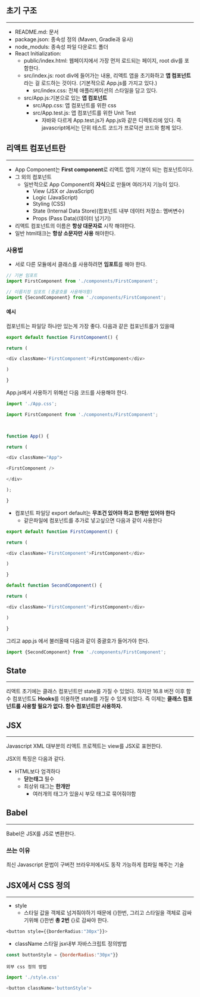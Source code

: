 
## 초기 구조
---
- README.md: 문서
- package.json: 종속성 정의 (Maven, Gradle과 유사)
- node_moduls: 종속성 파일 다운로드 폴더
- React Initialization:
	- public/index.html: 웹페이지에서 가장 먼저 로드되는 페이지, root div를 포함한다.
	- src/index.js: root div에 들어가는 내용, 리액트 앱을 초기화하고 **앱 컴포넌트**라는 걸 로드하는 것이다.  (기본적으로 App.js를 가지고 있다.)
		- src/index.css: 전체 애플리케이션의 스타일을 담고 있다.
	- src/App.js:기본으로 있는 **앱 컴포넌트**
		- src/App.css: 앱 컴포넌트를 위한 css
		- src/App.test.js: 앱 컴포넌트를 위한 Unit Test
			- 자바와 다르게 App.test.js가 App.js와 같은 디렉토리에 있다. 즉 javascript에서는 단위 테스트 코드가 프로덕션 코드와 함께 있다.

## 리액트 컴포넌트란
---
- App Component는 **First component**로 리액트 앱의 기본이 되는 컴포넌트이다.
- 그 외의 컴포넌트
	- 일반적으로 App Component의 **자식**으로 만들며 여러가지 기능이 있다.
		- View (JSX or JavaScript)
		- Logic (JavaScript)
		- Styling (CSS)
		- State (Internal Data Store)(컴포넌트 내부 데이터 저장소: 멤버변수)
		- Props (Pass Data)(데이터 넘기기)
- 리액트 컴포넌트의 이름은 **항상 대문자로** 시작 해야한다.
- 일반 html태크는 **항상 소문자만 사용** 해야한다.

### 사용법
- 서로 다른 모듈에서 클래스를 사용하려면 **임포트**를 해야 한다.
```js
// 기본 임포트
import FirstComponent from './components/FirstComponent';

// 이름지정 임포트 (중괄호를 사용해야함)
import {SecondComponent} from './components/FirstComponent';

```
#### 예시
컴포넌트는 파일당 하나만 있는게 가장 좋다.
다음과 같은 컴포넌트를가 있을때
```js
export default function FirstComponent() {

return (

<div className='FirstComponent'>FirstComponent</div>

)

}
```
App.js에서 사용하기 위해선 다음 코드를 사용해야 한다.
```js
import './App.css';

import FirstComponent from './components/FirstComponent';

  

function App() {

return (

<div className="App">

<FirstComponent />

</div>

);

}
```

- 컴포넌트 파일당 export default는 **무조건 있어야 하고 한개만 있어야 한다**
	- 같은파일에 컴포넌트를 추가로 넣고싶으면 다음과 같이 사용한다
```js
export default function FirstComponent() {

return (

<div className='FirstComponent'>FirstComponent</div>

)

}

default function SecondComponent() {

return (

<div className='FirstComponent'>FirstComponent</div>

)

}
```
그리고 app.js 에서 불러올때 다음과 같이 중괄호가 들어가야 한다.
```js
import {SecondComponent} from './components/FirstComponent';

```

## State
---
리액트 초기에는 클래스 컴포넌트만 state를 가질 수 있었다.
하지만 16.8 버전 이후 함수 컴포넌트도 **Hooks**를 이용하면 state를 가질 수 있게 되었다.
즉 이제는 **클래스 컴포넌트를 사용할 필요가 없다. 함수 컴포넌트만 사용하자.**

## JSX
---
Javascript XML
대부분의 리액트 프로젝트는 view를 JSX로 표현한다.

JSX의 특징은 다음과 같다.
- HTML보다 엄격하다
	- **닫는태그** 필수
	- 최상위 태그는 **한개만**
		- 여러개의 태그가 있을시 부모 태그로 묶어줘야함

## Babel
---
Babel은 JSX를 JS로 변환한다.
### 쓰는 이유
최신 Javascript 문법이 구버전 브라우저에서도 동작 가능하게 컴파일 해주는 기술

## JSX에서 CSS 정의
---

- style
	- 스타일 값을 객체로 넘겨줘야하기 때문에 {}한번, 그리고 스타일을 객체로 감싸기위해 {}한번 **총 2번** {}로 감싸야 한다.
```css
<button style={{borderRadius:"30px"}}>
```

- className
	스타일 jsx내부 자바스크립트 정의방법
```js
const buttonStyle = {borderRadius:"30px"}}
```
	외부 css 정의 방법
```js
import './style.css'

<button className='buttonStyle'>
```


